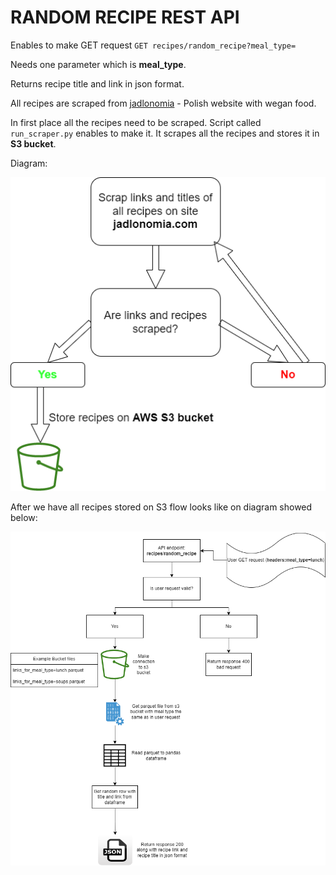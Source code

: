 # RANDOM RECIPE REST API

Enables to make GET request
`GET recipes/random_recipe?meal_type=`

Needs one parameter which is **meal_type**.

Returns recipe title and link in json format.

All recipes are scraped from [jadlonomia](https://www.jadlonomia.com/ "jadlonomia") - Polish website with wegan food.

In first place all the recipes need to be scraped. Script called `run_scraper.py` enables to make it. It scrapes all the recipes and stores it in **S3 bucket**.


Diagram:


![Image](https://github.com/Cloudy17g35/random-recipes-REST-API/blob/main/diagrams/Scraper_diagram.drawio.png)



After we have all recipes stored on S3 flow looks like on diagram showed below:

![Image](https://github.com/Cloudy17g35/random-recipes-REST-API/blob/main/diagrams/APIdiagram.drawio.png)



